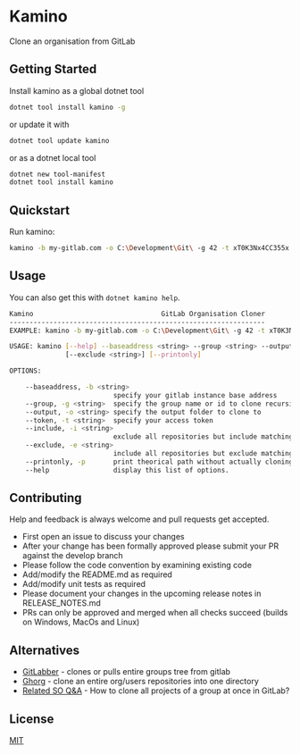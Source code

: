 # Kamino

Clone an organisation from GitLab

## Getting Started

Install kamino as a global dotnet tool

```bash
dotnet tool install kamino -g
```

or update it with

```bash
dotnet tool update kamino
```

or as a dotnet local tool

```bash
dotnet new tool-manifest
dotnet tool install kamino
```

## Quickstart

Run kamino:

```bash
kamino -b my-gitlab.com -o C:\Development\Git\ -g 42 -t xT0K3Nx4CC355x
```

## Usage

You can also get this with `dotnet kamino help`.

```sh
Kamino                                GitLab Organisation Cloner
----------------------------------------------------------------
EXAMPLE: kamino -b my-gitlab.com -o C:\Development\Git\ -g 42 -t xT0K3Nx4CC355x

USAGE: kamino [--help] --baseaddress <string> --group <string> --output <string> --token <string> [--include <string>]
              [--exclude <string>] [--printonly]

OPTIONS:

    --baseaddress, -b <string>
                          specify your gitlab instance base address
    --group, -g <string>  specify the group name or id to clone recursively
    --output, -o <string> specify the output folder to clone to
    --token, -t <string>  specify your access token
    --include, -i <string>
                          exclude all repositories but include matching
    --exclude, -e <string>
                          include all repositories but exclude matching
    --printonly, -p       print theorical path without actually cloning
    --help                display this list of options.
```

## Contributing

Help and feedback is always welcome and pull requests get accepted.

* First open an issue to discuss your changes
* After your change has been formally approved please submit your PR against the develop branch
* Please follow the code convention by examining existing code
* Add/modify the README.md as required
* Add/modify unit tests as required
* Please document your changes in the upcoming release notes in RELEASE_NOTES.md
* PRs can only be approved and merged when all checks succeed (builds on Windows, MacOs and Linux)

## Alternatives

* [GitLabber](https://github.com/ezbz/gitlabber) - clones or pulls entire groups tree from gitlab
* [Ghorg](https://github.com/gabrie30/ghorg) - clone an entire org/users repositories into one directory
* [Related SO Q&A](https://stackoverflow.com/q/29099456/1248177) - How to clone all projects of a group at once in GitLab?

## License

[MIT](./License)
